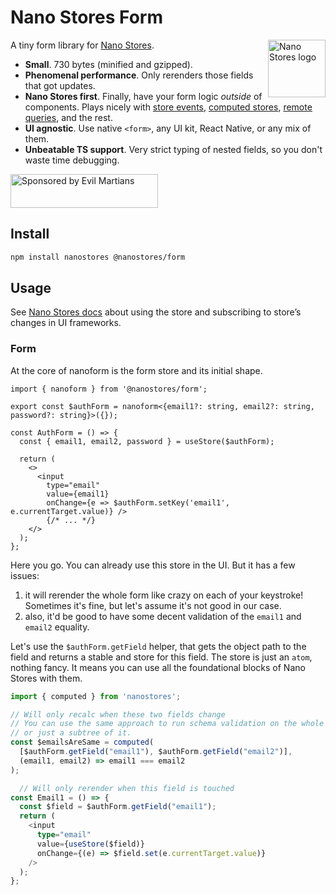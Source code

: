 # Nano Stores Form

<img align="right" width="92" height="92" title="Nano Stores logo"
     src="https://nanostores.github.io/nanostores/logo.svg">

A tiny form library for [Nano Stores](https://github.com/nanostores/nanostores).

- **Small**. 730 bytes (minified and gzipped).
- **Phenomenal performance**. Only rerenders those fields that got updates.
- **Nano Stores first**. Finally, have your form logic *outside* of components. 
Plays nicely with [store events](https://github.com/nanostores/nanostores#store-events),
[computed stores](https://github.com/nanostores/nanostores#computed-stores),
[remote queries](https://github.com/nanostores/query), and the rest.
- **UI agnostic**. Use native `<form>`, any UI kit, React Native, or any mix of them.
- **Unbeatable TS support**. Very strict typing of nested fields, so you don't
waste time debugging.

<a href="https://evilmartians.com/?utm_source=nanostores-query">
  <img src="https://evilmartians.com/badges/sponsored-by-evil-martians.svg"
       alt="Sponsored by Evil Martians" width="236" height="54">
</a>

## Install

```sh
npm install nanostores @nanostores/form
```

## Usage

See [Nano Stores docs](https://github.com/nanostores/nanostores#guide)
about using the store and subscribing to store’s changes in UI frameworks.

### Form

At the core of nanoform is the form store and its initial shape.

```tsx
import { nanoform } from '@nanostores/form';

export const $authForm = nanoform<{email1?: string, email2?: string, password?: string}>({});

const AuthForm = () => {
  const { email1, email2, password } = useStore($authForm);

  return (
    <>
      <input
        type="email"
        value={email1}
        onChange={e => $authForm.setKey('email1', e.currentTarget.value)} />
        {/* ... */}
    </>
  );
};
```

Here you go. You can already use this store in the UI. But it has a few issues:

1. it will rerender the whole form like crazy on each of your keystroke! Sometimes
it's fine, but let's assume it's not good in our case.
2. also, it'd be good to have some decent validation of the `email1` and
`email2` equality.

Let's use the `$authForm.getField` helper, that gets the object path to the field
and returns a stable and store for this field. The store is just an `atom`, nothing
fancy. It means you can use all the foundational blocks of Nano Stores with them.

```ts
import { computed } from 'nanostores';

// Will only recalc when these two fields change
// You can use the same approach to run schema validation on the whole form data
// or just a subtree of it.
const $emailsAreSame = computed(
  [$authForm.getField("email1"), $authForm.getField("email2")],
  (email1, email2) => email1 === email2
);

  // Will only rerender when this field is touched
const Email1 = () => {
  const $field = $authForm.getField("email1");
  return (
    <input
      type="email"
      value={useStore($field)}
      onChange={(e) => $field.set(e.currentTarget.value)}
    />
  );
};
```
